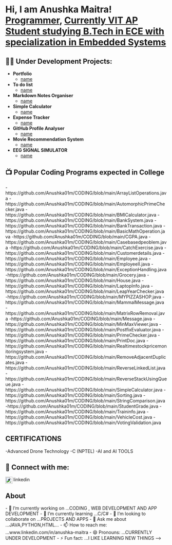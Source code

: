 <h1>Hi, I am Anushka Maitra! <br/><a href="https://github.com/Anushka01m">Programmer</a>, <a href="https://www.linkedin.com/in/joshmadakor/">Currently VIT AP Student studying B.Tech in ECE with specialization in Embedded Systems</a></h1>

<h2>👨‍💻 Under Development Projects:</h2>

- <b>Portfolio </b>
  - [name](link)
- <b> To do list </b>
  - [name](link)
- <b> Markdown Notes Organiser </b>
  - [name](link)
- <b>Simple Calculator</b>
  - [name](link)
- <b>Expense Tracker </b>
  - [name](link)
- <b> GitHub Profile Analyser </b>
  - [name](link)
- <b> Movie Recommendation System </b>
  - [name](link)
- <b>EEG SIGNAL SIMULATOR </b>
  - [name](link)
 


<h2>📺 Popular Coding Programs expected in College</h2>
-https://github.com/Anushka01m/CODING/blob/main/ArrayListOperations.java
-https://github.com/Anushka01m/CODING/blob/main/AutomorphicPrimeChecker.java
-https://github.com/Anushka01m/CODING/blob/main/BMICalculator.java
-https://github.com/Anushka01m/CODING/blob/main/BankSystem.java
-https://github.com/Anushka01m/CODING/blob/main/BankTransaction.java
-https://github.com/Anushka01m/CODING/blob/main/BasicMathOperation.java
-https://github.com/Anushka01m/CODING/blob/main/CGPA.java
-https://github.com/Anushka01m/CODING/blob/main/Casebasedpeoblem.java
-https://github.com/Anushka01m/CODING/blob/main/CatchExercise.java
-https://github.com/Anushka01m/CODING/blob/main/Customerdetails.java
-https://github.com/Anushka01m/CODING/blob/main/Employee.java
-https://github.com/Anushka01m/CODING/blob/main/EmployeeII.java
-https://github.com/Anushka01m/CODING/blob/main/ExceptionHandling.java
-https://github.com/Anushka01m/CODING/blob/main/Grocery.java
-https://github.com/Anushka01m/CODING/blob/main/House.java
-https://github.com/Anushka01m/CODING/blob/main/LaptopInfo.java
-https://github.com/Anushka01m/CODING/blob/main/LeapYearChecker.java
-https://github.com/Anushka01m/CODING/blob/main/MYPIZZASHOP.java
-https://github.com/Anushka01m/CODING/blob/main/MammalMessage.java
-https://github.com/Anushka01m/CODING/blob/main/MatrixRowRemoval.java
-https://github.com/Anushka01m/CODING/blob/main/Message.java
-https://github.com/Anushka01m/CODING/blob/main/MinMaxViewer.java
-https://github.com/Anushka01m/CODING/blob/main/PostfixEvaluator.java
-https://github.com/Anushka01m/CODING/blob/main/PrimeChecker.java
-https://github.com/Anushka01m/CODING/blob/main/PrintDoc.java
-https://github.com/Anushka01m/CODING/blob/main/Realtimestockpricemonitoringsystem.java
-https://github.com/Anushka01m/CODING/blob/main/RemoveAdjacentDuplicates.java
-https://github.com/Anushka01m/CODING/blob/main/ReverseLinkedList.java
-https://github.com/Anushka01m/CODING/blob/main/ReverseStackUsingQueue.java
-https://github.com/Anushka01m/CODING/blob/main/SimpleCalculator.java
-https://github.com/Anushka01m/CODING/blob/main/Sorting.java
-https://github.com/Anushka01m/CODING/blob/main/StringComparison.java
-https://github.com/Anushka01m/CODING/blob/main/StudentGrade.java
-https://github.com/Anushka01m/CODING/blob/main/Traininfo.java
-https://github.com/Anushka01m/CODING/blob/main/VehicleCost.java
-https://github.com/Anushka01m/CODING/blob/main/VotingValidation.java



<h2> CERTIFICATIONS</h2>
-Advanced Drone Technology
-C (NPTEL)
-AI and AI TOOLS

<h2> 🤳 Connect with me:</h2>

[<img align="left" alt="Anushka Maitra | LinkedIn" width="22px" src="https://cdn.jsdelivr.net/npm/simple-icons@v3/icons/linkedin.svg" />][linkedin]

[linkedin]: https://www.linkedin.com/in/anushka-maitra
- linkedin
<h2>About</h2>
- 🔭 I’m currently working on ...CODING , WEB DEVELOPMENT AND APP DEVELOPMENT
- 🌱 I’m currently learning ...C/C#
- 👯 I’m looking to collaborate on ...PROJECTS AND APPS
- 💬 Ask me about ...JAVA,PYTHON,HTML...
- 📫 How to reach me: ...www.linkedin.com/in/anushka-maitra
- 😄 Pronouns: ...CURRENTLY UNDER DEVELOPMENT
- ⚡ Fun fact: ...I LIKE LEARNING NEW THINGS
-->
